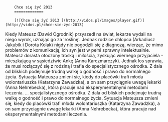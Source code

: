 
        Chce się żyć 2013 
        =============
        
        [![Chce się żyć 2013 ](http://vidos.pl/images/player.gif)](http://vidos.pl/chce-sie-zyc-2013)
        
        
 Kiedy Mateusz (Dawid Ogrodnik) przyszedł na świat, lekarze wydali na niego wyrok, uznając go za 'roślinę'. Jednak rodzice chłopca (Arkadiusz Jakubik i Dorota Kolak) nigdy nie pogodzili się z diagnozą, wierząc, że mimo problemów z komunikacją, ich syn jest w pełni sprawny intelektualnie. Mateusz dorasta otoczony troską i miłością, zyskując wiernego przyjaciela - mieszkającą w sąsiedztwie Ankę (Anna Karczmarczyk). Jednak los sprawia, że musi rozłączyć się z rodziną i trafia do specjalistycznego ośrodka. Z dala od bliskich podejmuje trudną walkę o godność i prawo do normalnego życia. Sytuacja Mateusza zmieni się, kiedy do placówki trafi młoda wolontariuszka (Katarzyna Zawadzka), a on sam przyciągnie uwagę lekarki (Anna Nehrebecka), która pracuje nad eksperymentalnymi metodami leczenia.  ... specjalistycznego ośrodka. Z dala od bliskich podejmuje trudną walkę o godność i prawo do normalnego życia. Sytuacja Mateusza zmieni się, kiedy do placówki trafi młoda wolontariuszka (Katarzyna Zawadzka), a on sam przyciągnie uwagę lekarki (Anna Nehrebecka), która pracuje nad eksperymentalnymi metodami leczenia.
    